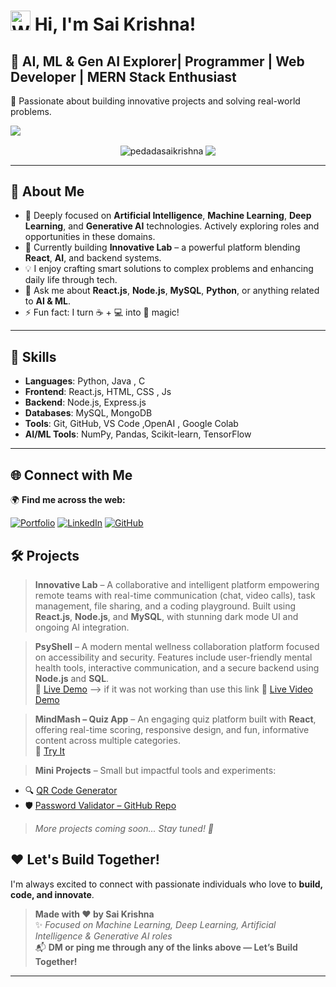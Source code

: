 # <img src="https://registry.npmmirror.com/@lobehub/fluent-emoji-anim-1/1.0.0/files/assets/1f44b.webp" alt="Waving Hand" width="32" /> Hi, I'm Sai Krishna!


## 👑 AI, ML & Gen AI Explorer| Programmer | Web Developer | MERN Stack Enthusiast 
🚀 Passionate about building innovative projects and solving real-world problems.
<!-- GitHub Profile Views -->
![](https://komarev.com/ghpvc/?username=pedadasaikrishna&color=brightgreen)

<!-- GitHub Stats -->
<p align="center">
  <img align="center" src="https://github-readme-stats.vercel.app/api?username=pedadasaikrishna&show_icons=true&rank_icon=github&locale=en" alt="pedadasaikrishna" />
  <img align="center" src="https://github-readme-stats.vercel.app/api/top-langs/?username=pedadasaikrishna&layout=compact&hide_border=true&langs_count=10&show_icons=true&theme=transparent" />
</p>



---

## 🌟 About Me
- 🌱 Deeply focused on **Artificial Intelligence**, **Machine Learning**, **Deep Learning**, and **Generative AI** technologies. Actively exploring roles and opportunities in these domains.
- 🔭 Currently building **Innovative Lab** – a powerful platform blending **React**, **AI**, and backend systems.
- 💡 I enjoy crafting smart solutions to complex problems and enhancing daily life through tech.
- 💬 Ask me about **React.js**, **Node.js**, **MySQL**, **Python**, or anything related to **AI & ML**.
- ⚡ Fun fact: I turn ☕ + 💻 into 🚀 magic!

---

## 💼 Skills

- **Languages**:  Python, Java , C
- **Frontend**: React.js, HTML, CSS , Js
- **Backend**: Node.js, Express.js
- **Databases**: MySQL, MongoDB
- **Tools**: Git, GitHub, VS Code ,OpenAI , Google Colab
- **AI/ML Tools**: NumPy, Pandas, Scikit-learn, TensorFlow

---

## 🌐 Connect with Me

🌍 **Find me across the web:**

[![Portfolio](https://img.shields.io/badge/Portfolio-Visit-blue?logo=Google-Chrome&logoColor=white)](https://saikrishnapedada.netlify.app/)
[![LinkedIn](https://img.shields.io/badge/LinkedIn-Connect-blue?logo=linkedin)](https://www.linkedin.com/in/pedada-sai-krishna-94339b297/)
[![GitHub](https://img.shields.io/badge/GitHub-Follow-black?logo=github)](https://github.com/pedadasaikrishna)

## 🛠️ Projects

> **Innovative Lab** – A collaborative and intelligent platform empowering remote teams with real-time communication (chat, video calls), task management, file sharing, and a coding playground. Built using **React.js**, **Node.js**, and **MySQL**, with stunning dark mode UI and ongoing AI integration.

> **PsyShell** – A modern mental wellness collaboration platform focused on accessibility and security. Features include user-friendly mental health tools, interactive communication, and a secure backend using **Node.js** and **SQL**.  
🔗 [Live Demo](https://psyshell.co/)  --> if it was not working than use this link
> 🔗 [Live Video Demo](https://saikrishnapedada.netlify.app/videos/psyshell.mp4) 

> **MindMash – Quiz App** – An engaging quiz platform built with **React**, offering real-time scoring, responsive design, and fun, informative content across multiple categories.  
🔗 [Try It](https://mindmash.netlify.app/) 

> **Mini Projects** – Small but impactful tools and experiments:
- 🔍 [QR Code Generator](https://qrgeneratorbysaikrishna.netlify.app)
- 🛡️ [Password Validator – GitHub Repo](https://github.com/pedadasaikrishna/passwordvalidator)

> _More projects coming soon... Stay tuned! 🚀_

## ❤️ Let's Build Together!

I'm always excited to connect with passionate individuals who love to **build, code, and innovate**.

> **Made with ❤️ by Sai Krishna**  
> ✨ *Focused on Machine Learning, Deep Learning, Artificial Intelligence & Generative AI roles*  
> 📬 **DM or ping me through any of the links above — Let’s Build Together!**

---
